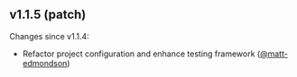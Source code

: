 ## v1.1.5 (patch)

Changes since v1.1.4:

- Refactor project configuration and enhance testing framework ([@matt-edmondson](https://github.com/matt-edmondson))
